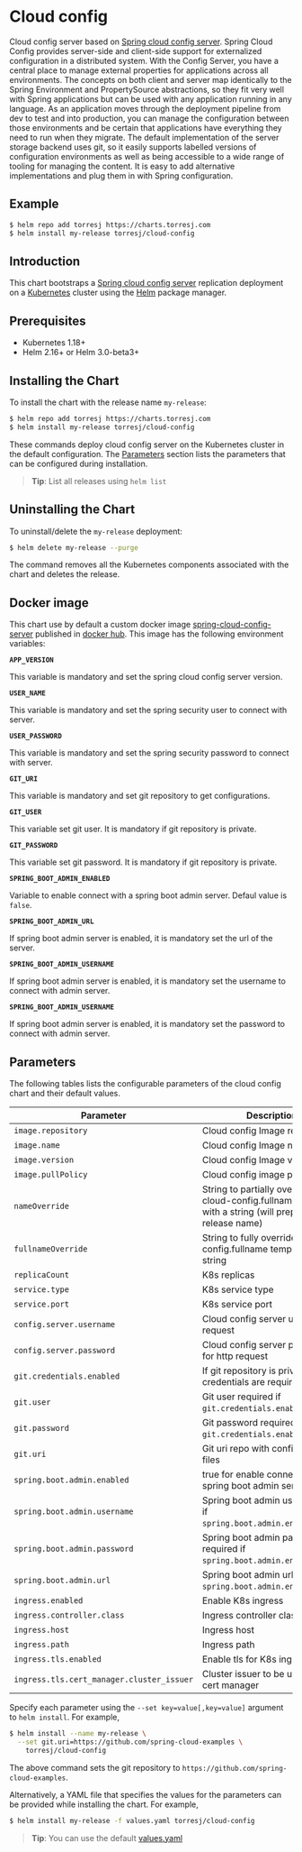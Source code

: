 # Cloud config

Cloud config server based on [Spring cloud config server](https://cloud.spring.io/spring-cloud-config/reference/html/). Spring Cloud Config provides server-side and client-side support for externalized configuration in a distributed system. With the Config Server, you have a central place to manage external properties for applications across all environments. The concepts on both client and server map identically to the Spring Environment and PropertySource abstractions, so they fit very well with Spring applications but can be used with any application running in any language. As an application moves through the deployment pipeline from dev to test and into production, you can manage the configuration between those environments and be certain that applications have everything they need to run when they migrate. The default implementation of the server storage backend uses git, so it easily supports labelled versions of configuration environments as well as being accessible to a wide range of tooling for managing the content. It is easy to add alternative implementations and plug them in with Spring configuration.

## Example

```bash
$ helm repo add torresj https://charts.torresj.com
$ helm install my-release torresj/cloud-config
``` 

## Introduction

This chart bootstraps a [Spring cloud config server](https://cloud.spring.io/spring-cloud-config/reference/html/) replication deployment on a [Kubernetes](http://kubernetes.io) cluster using the [Helm](https://helm.sh) package manager.


## Prerequisites

- Kubernetes 1.18+
- Helm 2.16+ or Helm 3.0-beta3+


## Installing the Chart

To install the chart with the release name `my-release`:

```bash
$ helm repo add torresj https://charts.torresj.com
$ helm install my-release torresj/cloud-config
```

These commands deploy cloud config server on the Kubernetes cluster in the default configuration. The [Parameters](#parameters) section lists the parameters that can be configured during installation.

> **Tip**: List all releases using `helm list`


## Uninstalling the Chart

To uninstall/delete the `my-release` deployment:

```bash
$ helm delete my-release --purge
```

The command removes all the Kubernetes components associated with the chart and deletes the release.

## Docker image

This chart use by default a custom docker image [spring-cloud-config-server](https://hub.docker.com/repository/docker/torresjb/spring-cloud-config-server) published in [docker hub](https://hub.docker.com/). This image has the following environment variables:

**`APP_VERSION`**

This variable is mandatory and set the spring cloud config server version. 

**`USER_NAME`**

This variable is mandatory and set the spring security user to connect with server.

**`USER_PASSWORD`**

This variable is mandatory and set the spring security password to connect with server.

**`GIT_URI`**

This variable is mandatory and set git repository to get configurations.

**`GIT_USER`**

This variable set git user. It is mandatory if git repository is private.

**`GIT_PASSWORD`**

This variable set git password. It is mandatory if git repository is private.

**`SPRING_BOOT_ADMIN_ENABLED`**

Variable to enable connect with a spring boot admin server. Defaul value is `false`.

**`SPRING_BOOT_ADMIN_URL`**

If spring boot admin server is enabled, it is mandatory set the url of the server.

**`SPRING_BOOT_ADMIN_USERNAME`**

If spring boot admin server is enabled, it is mandatory set the username to connect with admin server.

**`SPRING_BOOT_ADMIN_USERNAME`**

If spring boot admin server is enabled, it is mandatory set the password to connect with admin server.

## Parameters

The following tables lists the configurable parameters of the cloud config chart and their default values.

| Parameter                                   | Description                                                                                                                                                                                                                                                    | Default                                                           |
|---------------------------------------------|----------------------------------------------------------------------------------------------------------------------------------------------------------------------------------------------------------------------------------------------------------------|-------------------------------------------------------------------|
| `image.repository`                          | Cloud config Image repository                                                                                                                                                                                                                                  | `torresj/cloud-config`                                                   |
| `image.name`                                | Cloud config Image name                                                                                                                                                                                                                                        | `spring-cloud-config-server`                                                   |
| `image.version`                             | Cloud config Image version                                                                                                                                                                                                                                        | Current latest version `0.1.3`                                                   |
| `image.pullPolicy`                          | Cloud config image pull policy                                                                                                                                                                                                                                 | `IfNotPresent`                                                   |
| `nameOverride`                              | String to partially override cloud-config.fullname template with a string (will prepend the release name)                                                                                                                                                             | `nil`                                                             |
| `fullnameOverride`                          | String to fully override cloud-config.fullname template with a string                                                                                                                                                                                                 | `nil` 
| `replicaCount`                              | K8s replicas                                                                                                                       | `IfNotPresent`                                                   |
| `service.type`                               | K8s service type                                                                                                                                                                                                                                 | `ClusterIP`                                                   |
| `service.port`                               | K8s service port                                                                                                                                                                                                                                 | `8888`                                                   |
| `config.server.username`                         | Cloud config server user for http request                                                                                                                                                                                                                                | `user`
| `config.server.password`                     | Cloud config server password for http request                                                                                                                                                                                                                               | `password`                                                   |
| `git.credentials.enabled`                     | If git repository is private, git credentials are required                                                                                                                                                                                                                              | `false`                                                   |
| `git.user`                                    | Git user required if `git.credentials.enabled`=`true`                                                                                                                                                                                                                             | `nil`                                                    |
| `git.password`                                    | Git password required if `git.credentials.enabled`=`true`                                                                                                                                                                                                                             | `nil`                                                    |
| `git.uri`                                    | Git uri repo with configuration files                                                                                                                                                                                                                            | `https://github.com/spring-cloud-samples/config-repo`                                                    |
| `spring.boot.admin.enabled`                     | true for enable connecting to spring boot admin server                                                                                                                                                                                                                             | `false`                                                   |
| `spring.boot.admin.username`                                    | Spring boot admin user required if `spring.boot.admin.enabled`=`true`                                                                                                                                                                                                                             | `nil`                                                    |
| `spring.boot.admin.password`                                    | Spring boot admin password required if `spring.boot.admin.enabled`=`true`                                                                                                                                                                                                                             | `nil`                                                    |
| `spring.boot.admin.url`                                    | Spring boot admin url required if `spring.boot.admin.enabled`=`true`                                                                                                                                                                                                                            | `nil`                                                    |
| `ingress.enabled`                                    | Enable K8s ingress                                                                                                                                                                                                                            | `false`                                                    |
| `ingress.controller.class`                       | Ingress controller class                                                                                                                                                                                                                             | `nginx`                                                    |
| `ingress.host`                                    | Ingress host                                                                                                                                                                                                                            | `cloud-config.local`                                                    |
| `ingress.path`                                    | Ingress path                                                                                                                                                                                                                            | `/`                                                    | 
| `ingress.tls.enabled`                                    | Enable tls for K8s ingress                                                                                                                                                                                                                           | `false`                                                    |
| `ingress.tls.cert_manager.cluster_issuer`                                    | Cluster issuer to be used with cert manager                                                                                                                                                                                                                            | `nil`                                                    |

Specify each parameter using the `--set key=value[,key=value]` argument to `helm install`. For example,

```bash
$ helm install --name my-release \
  --set git.uri=https://github.com/spring-cloud-examples \
    torresj/cloud-config
```

The above command sets the git repository to `https://github.com/spring-cloud-examples`.

Alternatively, a YAML file that specifies the values for the parameters can be provided while installing the chart. For example,

```bash
$ helm install my-release -f values.yaml torresj/cloud-config
```

> **Tip**: You can use the default [values.yaml](values.yaml)
